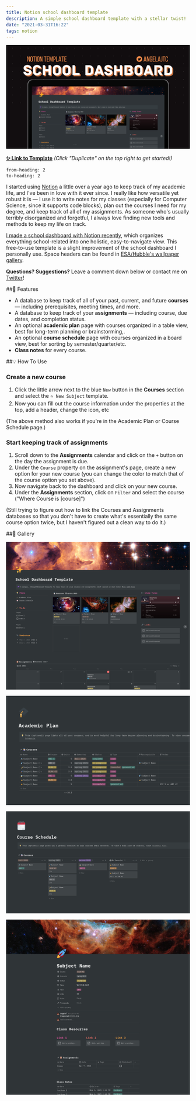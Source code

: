 ```yaml
---
title: Notion school dashboard template
description: A simple school dashboard template with a stellar twist!
date: "2021-03-31T16:22"
tags: notion
---
```


![cover](cover.png)

[**✨ Link to Template**](https://www.notion.so/School-Dashboard-Template-7c3703592ca54494995773e475ee2599)
*(Click "Duplicate" on the top right to get started!)*

```toc
from-heading: 2
to-heading: 2
```

I started using [Notion](https://www.notion.so) a little over a year ago to keep track of my academic life, and I've been in love with it ever since. I really like how versatile yet robust it is — I use it to write notes for my classes (especially for Computer Science, since it supports code blocks), plan out the courses I need for my degree, and keep track of all of my assignments. As someone who's usually terribly disorganized and forgetful, I always love finding new tools and methods to keep my life on track.

[I made a school dashboard with Notion recently](https://twitter.com/angelajtc/status/1361465004277395456), which organizes everything school-related into one holistic, easy-to-navigate view. This free-to-use template is a slight improvement of the school dashboard I personally use. Space headers can be found in [ESA/Hubble's wallpaper gallery](https://esahubble.org/images/archive/wallpapers/).

**Questions? Suggestions?** Leave a comment down below or contact me on [Twitter](https://twitter.com/angelajtc)!

##🔑 Features

- A database to keep track of all of your past, current, and future **courses** — including prerequisites, meeting times, and more.
- A database to keep track of your **assignments** — including course, due dates, and completion status.
- An optional **academic plan** page with courses organized in a table view, best for long-term planning or brainstorming,.
- An optional **course schedule** page with courses organized in a board view, best for sorting by semester/quarter/etc.
- **Class notes** for every course.

##💡 How To Use 

### Create a new course
1. Click the little arrow next to the blue `New` button in the **Courses** section and select the `⭐ New Subject` template. 
2. Now you can fill out the course information under the properties at the top, add a header, change the icon, etc

(The above method also works if you're in the Academic Plan or Course Schedule page.)

### Start keeping track of assignments
1. Scroll down to the **Assignments** calendar and click on the `+` button on the day the assignment is due. 
2. Under the `Course` property on the assignment's page, create a new option for your new course (you can change the color to match that of the course option you set above).
3. Now navigate back to the dashboard and click on your new course.
4. Under the **Assignments** section, click on `Filter` and select the course ("Where Course is \[course\]")

(Still trying to figure out how to link the Courses and Assignments databases so that you don't have to create what's essentially the same course option twice, but I haven't figured out a clean way to do it.)

##🌟 Gallery 

![overview](overview2.png)

![academic plan](academicplan.png)

![course schedule](courseschedule.png)

![course page](coursepage2.png)
